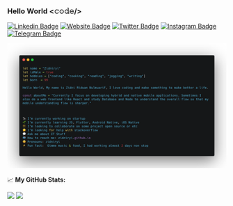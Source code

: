 
### Hello World <𝚌𝚘𝚍𝚎/>




[![Linkedin Badge](https://img.shields.io/badge/-LinkedIn-0e76a8?style=flat-square&logo=Linkedin&logoColor=white)](https://www.linkedin.com/in/zidni-ridwan-nulmuarif-363923128/)
[![Website Badge](https://img.shields.io/badge/Website-3b5998?style=flat-square&logo=google-chrome&logoColor=white)](https://zidniryi.github.io/)
[![Twitter Badge](https://img.shields.io/badge/-Twitter-00acee?style=flat-square&logo=Twitter&logoColor=white)](https://twitter.com/Zidniryi)
[![Instagram Badge](https://img.shields.io/badge/-Instagram-e4405f?style=flat-square&logo=Instagram&logoColor=white)](https://instagram.com/zidniryi)
[![Telegram Badge](https://img.shields.io/badge/-Telegram-0088cc?style=flat-square&logo=Telegram&logoColor=white)](https://t.me/zidniryi)





![carbon](https://raw.githubusercontent.com/zidniryi/zidniryi/master/assets/me_code.png)

📈 **My GitHub Stats:**

<p>
  <img height="180em" src="https://github-readme-stats.vercel.app/api?username=zidniryi&show_icons=true&hide_border=true&&count_private=true&include_all_commits=true" />
  <img height="180em" src="https://github-readme-stats.vercel.app/api/top-langs/?username=zidniryi&show_icons=true&hide_border=true&layout=compact&langs_count=8"/>
</p>


